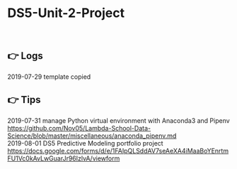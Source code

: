 # DS5-Unit-2-Project

<br>

## :point_right: Logs

2019-07-29 template copied

## :point_right: Tips  

2019-07-31 manage Python virtual environment with Anaconda3 and Pipenv  
https://github.com/Nov05/Lambda-School-Data-Science/blob/master/miscellaneous/anaconda_pipenv.md  
2019-08-01 DS5 Predictive Modeling portfolio project    
https://docs.google.com/forms/d/e/1FAIpQLSddAV7seAeXA4iMaaBoYEnrtmFU1Vc0kAvLwGuarJr96IzlvA/viewform
